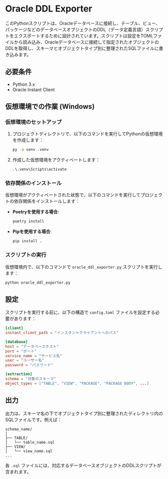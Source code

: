 
# Oracle DDL Exporter

このPythonスクリプトは、Oracleデータベースに接続し、テーブル、ビュー、パッケージなどのデータベースオブジェクトのDDL（データ定義言語）スクリプトをエクスポートするために設計されています。スクリプトは設定をTOMLファイルから読み込み、Oracleデータベースに接続して指定されたオブジェクトのDDLを取得し、スキーマとオブジェクトタイプ別に整理されたSQLファイルに書き込みます。

## 必要条件

- Python 3.x
- Oracle Instant Client

## 仮想環境での作業 (Windows)

### 仮想環境のセットアップ

1. プロジェクトディレクトリで、以下のコマンドを実行してPythonの仮想環境を作成します：

   ```cmd
   py -m venv .venv
   ```

2. 作成した仮想環境をアクティベートします：

   ```cmd
   .\.venv\Scripts\activate
   ```

### 依存関係のインストール

仮想環境がアクティベートされた状態で、以下のコマンドを実行してプロジェクトの依存関係をインストールします：

- **Poetryを使用する場合**:
  ```cmd
  poetry install
  ```

- **Pipを使用する場合**:
  ```cmd
  pip install .
  ```

### スクリプトの実行

仮想環境内で、以下のコマンドで `oracle_ddl_exporter.py` スクリプトを実行します：

```cmd
python oracle_ddl_exporter.py
```

## 設定

スクリプトを実行する前に、以下の構造で `config.toml` ファイルを設定する必要があります：

```toml
[client]
instant_client_path = "インスタントクライアントへのパス"

[database]
host = "データベースホスト"
port = "ポート"
service_name = "サービス名"
user = "ユーザー名"
password = "パスワード"

[extraction]
schema = "対象のスキーマ"
object_types = ["TABLE", "VIEW", "PACKAGE", "PACKAGE BODY", ...]
```

## 出力

出力は、スキーマ名の下でオブジェクトタイプ別に整理されたディレクトリ内のSQLファイルです。例えば：

```
schema_name/
│
├── TABLE/
│   └── table_name.sql
├── VIEW/
│   └── view_name.sql
...
```

各 `.sql` ファイルには、対応するデータベースオブジェクトのDDLスクリプトが含まれます。
